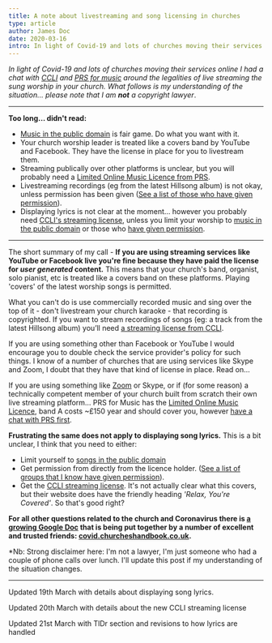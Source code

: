 ```yaml
---
title: A note about livestreaming and song licensing in churches
type: article
author: James Doc
date: 2020-03-16
intro: In light of Covid-19 and lots of churches moving their services online I had a chat with CCLI and PRS around the legalities of live streaming the sung worship in your church…
---
```


_In light of Covid-19 and lots of churches moving their services online I had a chat with [CCLI](https://uk.ccli.com/) and [PRS for music](https://www.prsformusic.com/) around the legalities of live streaming the sung worship in your church. What follows is my understanding of the situation… please note that I am **not** a copyright lawyer_.

---

**Too long… didn't read:**

- [Music in the public domain](https://songselect.ccli.com/search/results?List=publicdomain) is fair game. Do what you want with it.
- Your church worship leader is treated like a covers band by YouTube and Facebook. They have the license in place for you to livestream them.
- Streaming publically over other platforms is unclear, but you will probably need a [Limited Online Music Licence from PRS](https://www.prsformusic.com/licences/using-music-online/limited-online-music-licence).
- Livestreaming recordings (eg from the latest Hillsong album) is not okay, unless permission has been given ([See a list of those who have given permission](https://covid.churcheshandbook.co.uk/livestreaming)).
- Displaying lyrics is not clear at the moment… however you probably need [CCLI's streaming license](https://uk.ccli.com/streaming/#need-to-know), unless you limit your worship to [music in the public domain](https://songselect.ccli.com/search/results?List=publicdomain) or those who [have given permission](https://covid.churcheshandbook.co.uk/livestreaming).

---

The short summary of my call - **If you are using streaming services like YouTube or Facebook live you're fine because they have paid the license for _user generated_ content.** This means that your church's band, organist, solo pianist, etc is treated like a covers band on these platforms. Playing 'covers' of the latest worship songs is permitted.

What you can't do is use commercially recorded music and sing over the top of it - don't livestream your church karaoke - that recording is copyrighted. If you want to stream recordings of songs (eg: a track from the latest Hillsong album) you’ll need [a streaming license from CCLI](https://uk.ccli.com/streaming/#need-to-know).

If you are using something other than Facebook or YouTube I would encourage you to double check the service provider's policy for such things. I know of a number of churches that are using services like Skype and Zoom, I doubt that they have that kind of license in place. Read on…

If you are using something like [Zoom](https://zoom.us/) or Skype, or if (for some reason) a technically competent member of your church built from scratch their own live streaming platform… PRS for Music has the [Limited Online Music Licence](https://www.prsformusic.com/licences/using-music-online/limited-online-music-licence), band A costs ~£150 year and should cover you, however [have a chat with PRS first](https://www.prsformusic.com/help/contact-us).

**Frustrating the same does not apply to displaying song lyrics.** This is a bit unclear, I think that you need to either:

- Limit yourself to [songs in the public domain](https://songselect.ccli.com/search/results?List=publicdomain)
- Get permission from directly from the licence holder. ([See a list of groups that I know have given permission](https://covid.churcheshandbook.co.uk/livestreaming)).
- Get the [CCLI streaming license](https://uk.ccli.com/streaming/#need-to-know). It's not actually clear what this covers, but their website does have the friendly heading _'Relax, You're Covered'_. So that's good right?

**For all other questions related to the church and Coronavirus there is [a growing Google Doc](http://covid.churcheshandbook.co.uk/) that is being put together by a number of excellent and trusted friends: [covid.churcheshandbook.co.uk](http://covid.churcheshandbook.co.uk/).**

\*Nb: Strong disclaimer here: I'm not a lawyer, I'm just someone who had a couple of phone calls over lunch. I'll update this post if my understanding of the situation changes.

---

Updated 19th March with details about displaying song lyrics.

Updated 20th March with details about the new CCLI streaming license

Updated 21st March with TlDr section and revisions to how lyrics are handled
